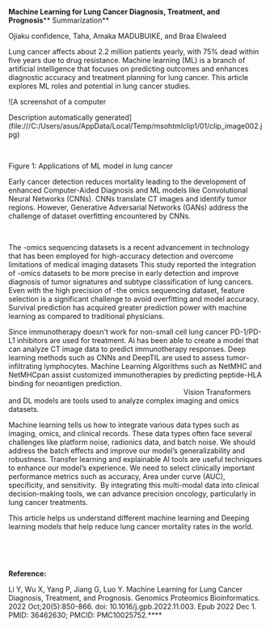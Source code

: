 **Machine Learning for Lung Cancer Diagnosis, Treatment, and Prognosis**** Summarization**

Ojiaku confidence, Taha, Amaka MADUBUIKE, and Braa Elwaleed

Lung cancer affects about 2.2 million patients yearly, with 75% dead within five years due to drug resistance. Machine learning (ML) is a branch of artificial intelligence that focuses on predicting outcomes and enhances diagnostic accuracy and treatment planning for lung cancer. This article explores ML roles and potential in lung cancer studies.

<!--[if gte vml 1]><v:shapetype id="_x0000_t75"
 coordsize="21600,21600" o:spt="75" o:preferrelative="t" path="m@4@5l@4@11@9@11@9@5xe"
 filled="f" stroked="f">
 <v:stroke joinstyle="miter"/>
 <v:formulas>
  <v:f eqn="if lineDrawn pixelLineWidth 0"/>
  <v:f eqn="sum @0 1 0"/>
  <v:f eqn="sum 0 0 @1"/>
  <v:f eqn="prod @2 1 2"/>
  <v:f eqn="prod @3 21600 pixelWidth"/>
  <v:f eqn="prod @3 21600 pixelHeight"/>
  <v:f eqn="sum @0 0 1"/>
  <v:f eqn="prod @6 1 2"/>
  <v:f eqn="prod @7 21600 pixelWidth"/>
  <v:f eqn="sum @8 21600 0"/>
  <v:f eqn="prod @7 21600 pixelHeight"/>
  <v:f eqn="sum @10 21600 0"/>
 </v:formulas>
 <v:path o:extrusionok="f" gradientshapeok="t" o:connecttype="rect"/>
 <o:lock v:ext="edit" aspectratio="t"/>
</v:shapetype><v:shape id="Picture_x0020_1" o:spid="_x0000_i1025" type="#_x0000_t75"
 alt="A screenshot of a computer&#10;&#10;Description automatically generated"
 style='width:208.9pt;height:279.4pt;visibility:visible;mso-wrap-style:square'>
 <v:imagedata src="file:///C:/Users/asus/AppData/Local/Temp/msohtmlclip1/01/clip_image001.jpg"
  o:title="A screenshot of a computer&#10;&#10;Description automatically generated"/>
</v:shape><![endif]--><!--[if !vml]-->![A screenshot of a computer

Description automatically generated](file:///C:/Users/asus/AppData/Local/Temp/msohtmlclip1/01/clip_image002.jpg)<!--[endif]-->

 

Figure <!--[if supportFields]><span
style='font-style:normal'><span style='mso-element:field-begin'></span><span
style='mso-spacerun:yes'> </span>SEQ Figure \* ARABIC <span style='mso-element:
field-separator'></span></span><![endif]-->1<!--[if supportFields]><span
style='font-style:normal'><span style='mso-element:field-end'></span></span><![endif]-->: Applications of ML model in lung cancer   

Early cancer detection reduces mortality leading to the development of enhanced Computer-Aided Diagnosis and ML models like Convolutional Neural Networks (CNNs). CNNs translate CT images and identify tumor regions. However, Generative Adversarial Networks (GANs) address the challenge of dataset overfitting encountered by CNNs.

 

The -omics sequencing datasets is a recent advancement in technology that has been employed for high-accuracy detection and overcome limitations of medical imaging datasets This study reported the integration of -omics datasets to be more precise in early detection and improve diagnosis of tumor signatures and subtype classification of lung cancers. Even with the high precision of -the omics sequencing dataset, feature selection is a significant challenge to avoid overfitting and model accuracy. Survival prediction has acquired greater prediction power with machine learning as compared to traditional physicians.

Since immunotherapy doesn't work for non-small cell lung cancer PD-1/PD-L1 inhibitors are used for treatment. Ai has been able to create a model that can analyze CT image data to predict immunotherapy responses. Deep learning methods such as CNNs and DeepTIL are used to assess tumor-infiltrating lymphocytes. Machine Learning Algorithms such as NetMHC and NetMHCpan assist customized immunotherapies by predicting peptide-HLA binding for neoantigen prediction.                                                                                                                                           Vision Transformers and DL models are tools used to analyze complex imaging and omics datasets.

Machine learning tells us how to integrate various data types such as imaging, omics, and clinical records. These data types often face several challenges like platform noise, radionics data, and batch noise. We should address the batch effects and improve our model’s generalizability and robustness. Transfer learning and explainable AI tools are useful techniques to enhance our model’s experience. We need to select clinically important performance metrics such as accuracy, Area under curve (AUC), specificity, and sensitivity.  By integrating this multi-modal data into clinical decision-making tools, we can advance precision oncology, particularly in lung cancer treatments.

This article helps us understand different machine learning and Deeping learning models that help reduce lung cancer mortality rates in the world.

 

 

**Reference:**

Li Y, Wu X, Yang P, Jiang G, Luo Y. Machine Learning for Lung Cancer Diagnosis, Treatment, and Prognosis. Genomics Proteomics Bioinformatics. 2022 Oct;20(5):850-866. doi: 10.1016/j.gpb.2022.11.003. Epub 2022 Dec 1. PMID: 36462630; PMCID: PMC10025752.****

 
